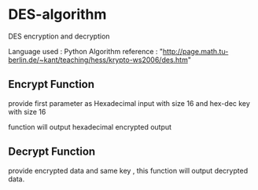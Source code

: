 # DES-algorithm
DES encryption and decryption 

Language used : Python
Algorithm reference : "http://page.math.tu-berlin.de/~kant/teaching/hess/krypto-ws2006/des.htm"

## Encrypt Function
provide first parameter as Hexadecimal input with size 16 and hex-dec key with size 16

function will output hexadecimal encrypted output

## Decrypt Function
provide encrypted data and same key , this function will output decrypted data.
